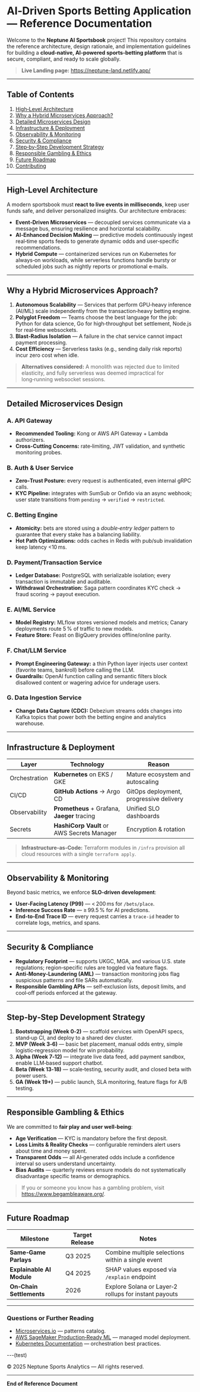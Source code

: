# AI‑Driven Sports Betting Application — Reference Documentation

Welcome to the **Neptune AI Sportsbook** project!  This repository contains the reference architecture, design rationale, and implementation guidelines for building a **cloud‑native, AI‑powered sports‑betting platform** that is secure, compliant, and ready to scale globally.

> **Live Landing page:** <https://neptune-land.netlify.app/>

---

## Table of Contents
1. [High‑Level Architecture](#high-level-architecture)  
2. [Why a Hybrid Microservices Approach?](#why-a-hybrid-microservices-approach)  
3. [Detailed Microservices Design](#detailed-microservices-design)  
4. [Infrastructure & Deployment](#infrastructure--deployment)  
5. [Observability & Monitoring](#observability--monitoring)  
6. [Security & Compliance](#security--compliance)  
7. [Step‑by‑Step Development Strategy](#step-by-step-development-strategy)  
8. [Responsible Gambling & Ethics](#responsible-gambling--ethics)  
9. [Future Roadmap](#future-roadmap)  
10. [Contributing](#contributing)  

---

## High‑Level Architecture

A modern sportsbook must **react to live events in milliseconds**, keep user funds safe, and deliver personalized insights.  Our architecture embraces:

* **Event‑Driven Microservices** — decoupled services communicate via a message bus, ensuring resilience and horizontal scalability.
* **AI‑Enhanced Decision Making** — predictive models continuously ingest real‑time sports feeds to generate dynamic odds and user‑specific recommendations.
* **Hybrid Compute** — containerized services run on Kubernetes for always‑on workloads, while serverless functions handle bursty or scheduled jobs such as nightly reports or promotional e‑mails.


---

## Why a Hybrid Microservices Approach?

1. **Autonomous Scalability** — Services that perform GPU‑heavy inference (AI/ML) scale independently from the transaction‑heavy betting engine.
2. **Polyglot Freedom** — Teams choose the best language for the job: Python for data science, Go for high‑throughput bet settlement, Node.js for real‑time websockets.
3. **Blast‑Radius Isolation** — A failure in the chat service cannot impact payment processing.
4. **Cost Efficiency** — Serverless tasks (e.g., sending daily risk reports) incur zero cost when idle.

> **Alternatives considered:** A monolith was rejected due to limited elasticity, and fully serverless was deemed impractical for long‑running websocket sessions.

---

## Detailed Microservices Design


### A. API Gateway
* **Recommended Tooling:**  Kong or AWS API Gateway + Lambda authorizers.
* **Cross‑Cutting Concerns:**  rate‑limiting, JWT validation, and synthetic monitoring probes.

### B. Auth & User Service
* **Zero‑Trust Posture:**  every request is authenticated, even internal gRPC calls.
* **KYC Pipeline:**  integrates with SumSub or Onfido via an async webhook; user state transitions from `pending` → `verified` → `restricted`.

### C. Betting Engine
* **Atomicity:**  bets are stored using a *double‑entry ledger* pattern to guarantee that every stake has a balancing liability.
* **Hot Path Optimizations:**  odds caches in Redis with pub/sub invalidation keep latency <10 ms.

### D. Payment/Transaction Service
* **Ledger Database:**  PostgreSQL with serializable isolation; every transaction is immutable and auditable.
* **Withdrawal Orchestration:**  Saga pattern coordinates KYC check → fraud scoring → payout execution.

### E. AI/ML Service
* **Model Registry:**  MLflow stores versioned models and metrics; Canary deployments route 5 % of traffic to new models.
* **Feature Store:**  Feast on BigQuery provides offline/online parity.

### F. Chat/LLM Service
* **Prompt Engineering Gateway:**  a thin Python layer injects user context (favorite teams, bankroll) before calling the LLM.
* **Guardrails:**  OpenAI function calling and semantic filters block disallowed content or wagering advice for underage users.

### G. Data Ingestion Service
* **Change Data Capture (CDC):**  Debezium streams odds changes into Kafka topics that power both the betting engine and analytics warehouse.

---

## Infrastructure & Deployment

| Layer | Technology | Reason |
|-------|------------|--------|
| Orchestration | **Kubernetes** on EKS / GKE | Mature ecosystem and autoscaling |
| CI/CD | **GitHub Actions** → Argo CD | GitOps deployment, progressive delivery |
| Observability | **Prometheus** + Grafana, **Jaeger** tracing | Unified SLO dashboards |
| Secrets | **HashiCorp Vault** or AWS Secrets Manager | Encryption & rotation |

> **Infrastructure‑as‑Code:**  Terraform modules in `/infra` provision all cloud resources with a single `terraform apply`.

---

## Observability & Monitoring

Beyond basic metrics, we enforce **SLO‑driven development**:

* **User‑Facing Latency (P99)** — < 200 ms for `/bets/place`.
* **Inference Success Rate** — ≥ 99.5 % for AI predictions.
* **End‑to‑End Trace ID** — every request carries a `trace‑id` header to correlate logs, metrics, and spans.

---

## Security & Compliance

* **Regulatory Footprint** — supports UKGC, MGA, and various U.S. state regulations; region‑specific rules are toggled via feature flags.
* **Anti‑Money‑Laundering (AML)** — transaction monitoring jobs flag suspicious patterns and file SARs automatically.
* **Responsible Gambling APIs** — self‑exclusion lists, deposit limits, and cool‑off periods enforced at the gateway.

---

## Step‑by‑Step Development Strategy

1. **Bootstrapping (Week 0‑2)** — scaffold services with OpenAPI specs, stand‑up CI, and deploy to a shared dev cluster.
2. **MVP (Week 3‑6)** — basic bet placement, manual odds entry, simple logistic‑regression model for win probability.
3. **Alpha (Week 7‑12)** — integrate live data feed, add payment sandbox, enable LLM‑based support chatbot.
4. **Beta (Week 13‑18)** — scale‑testing, security audit, and closed beta with power users.
5. **GA (Week 19+)** — public launch, SLA monitoring, feature flags for A/B testing.

---

## Responsible Gambling & Ethics

We are committed to **fair play and user well‑being**:

* **Age Verification** — KYC is mandatory before the first deposit.
* **Loss Limits & Reality Checks** — configurable reminders alert users about time and money spent.
* **Transparent Odds** — all AI‑generated odds include a confidence interval so users understand uncertainty.
* **Bias Audits** — quarterly reviews ensure models do not systematically disadvantage specific teams or demographics.

> If you or someone you know has a gambling problem, visit <https://www.begambleaware.org/>.

---

## Future Roadmap

| Milestone | Target Release | Notes |
|-----------|----------------|-------|
| **Same‑Game Parlays** | Q3 2025 | Combine multiple selections within a single event |
| **Explainable AI Module** | Q4 2025 | SHAP values exposed via `/explain` endpoint |
| **On‑Chain Settlements** | 2026 | Explore Solana or Layer‑2 rollups for instant payouts |

---



### Questions or Further Reading
* [Microservices.io](https://microservices.io/) — patterns catalog.  
* [AWS SageMaker Production‑Ready ML](https://docs.aws.amazon.com/sagemaker/latest/dg/whatis.html) — managed model deployment.  
* [Kubernetes Documentation](https://kubernetes.io/docs/home/) — orchestration best practices.

---(test)

© 2025 Neptune Sports Analytics — All rights reserved.


---

**End of Reference Document**  
